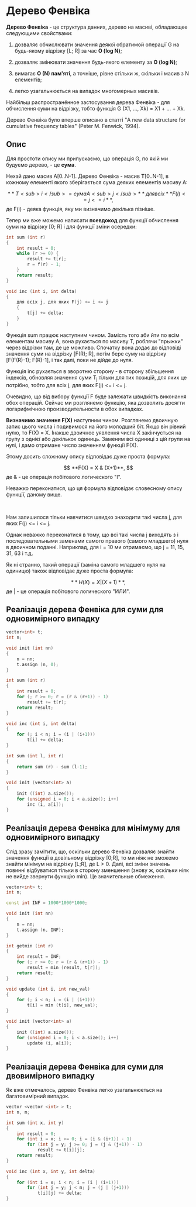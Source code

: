 # Дерево Фенвіка

**Дерево Фенвіка** - це структура данних, дерево на масиві, обладающее следующими свойствами:

1) дозваляє обчислювати значення деякої обратимой операції G на будь-якому відрізку [L; R] за час **O (log N)**;

2) дозваляє змінювати значення будь-якого елементу за **O (log N)**;

3) вимагає **O (N) пам'яті**, а точніше, рівне стільки ж, скільки і масив з N елементів;

4) легко узагальнюється на випадок многомерных масивів.

Найбільш распространённое застосування дерева Фенвіка - для обчислення суми на відрізку, тобто функція G (X1, ..., Xk) = X1 + ... + Xk.

Дерево Фенвіка було вперше описано в статті "A new data structure for cumulative frequency tables" (Peter M. Fenwick, 1994).

## Опис

Для простоти опису ми припускаємо, що операція G, по якій ми будуємо дерево, - це **сума**.

Нехай дано масив A[0..N-1]. Дерево Фенвіка - масив **T**[0..N-1], в кожному елементі якого зберігається сума деяких елементів масиву A:

$$ **T<sub>i</sub> = сума A<sub>j</sub>** для всіх **F(i) <= j <= i**, $$
де F(i) - деяка функція, яку ми визначимо декілька пізніше.

Тепер ми вже можемо написати **псевдокод** для функції обчислення суми на відрізку [0; R] і для функції зміни осередки:

<!--- TODO: specify code snippet id -->
``` cpp
int sum (int r)
{
    int result = 0;
    while (r >= 0) {
        result += t[r];
        r = f(r) - 1;
    }
    return result;
}

void inc (int i, int delta)
{
    для всіх j, для яких F(j) <= i <= j
    {
        t[j] += delta;
    }
}
```
Функція sum працює наступним чином. Замість того аби йти по всім елементам масиву A, вона рухається по масиву T, роблячи "прыжки" через відрізки там, де це можливо. Спочатку вона додає до відповіді значення суми на відрізку [F(R); R], потім бере суму на відрізку [F(F(R)-1); F(R)-1], і так далі, поки не дійде до нуля.

Функція inc рухається в зворотню сторону - в сторону збільшення індексів, обновляя значення суми T<sub>j</sub> тільки для тих позицій, для яких це потрібно, тобто для всіх j, для яких F(j) <= i <= j.

Очевидно, що від вибору функції F буде залежати швидкість виконання обох операцій. Сейчас ми розглянемо функцію, яка дозволить досягти логарифмічною производительности в обох випадках.

**Визначимо значення F(X)** наступним чином. Розглянемо двоичную запис цього числа і подивимося на його молодший біт. Якщо він рівний нулю, то F(X) = X. Інакше двоичное уявлення числа X закінчується на групу з однієї або декількох одиниць. Заменим всі одиниці з цій групи на нулі, і дамо отримане число значенням функції F(X).

Этому досить сложному опису відповідає дуже проста формула:

$$ **F(X) = X & (X+1)**, $$
де & - це операція побітового логического "І".

Неважко переконатися, що ця формула відповідає словесному опису функції, даному вище.

&nbsp;

Нам залишилося тільки навчитися швидко знаходити такі числа j, для яких F(j) <= i <= j.

Однак неважко переконатися в тому, що всі такі числа j виходять з i последовательными заменами самого правого (самого младшего) нуля в двоичном поданні. Наприклад, для i = 10 ми отримаємо, що j = 11, 15, 31, 63 і т.д.

Як ні странно, такий операції (заміна самого младшего нуля на одиницю) також відповідає дуже проста формула:

$$ **H(X) = X | (X+1)**, $$
де | - це операція побітового логического "ИЛИ".

## Реалізація дерева Фенвіка для суми для одновимірного випадку

<!--- TODO: specify code snippet id -->
``` cpp
vector<int> t;
int n;

void init (int nn)
{
    n = nn;
    t.assign (n, 0);
}

int sum (int r)
{
    int result = 0;
    for (; r >= 0; r = (r & (r+1)) - 1)
        result += t[r];
    return result;
}

void inc (int i, int delta)
{
    for (; i < n; i = (i | (i+1)))
        t[i] += delta;
}

int sum (int l, int r)
{
    return sum (r) - sum (l-1);
}

void init (vector<int> a)
{
    init ((int) a.size());
    for (unsigned i = 0; i < a.size(); i++)
        inc (i, a[i]);
}
```

## Реалізація дерева Фенвіка для мінімуму для одновимірного випадку

Слід зразу замітити, що, оскільки дерево Фенвіка дозваляє знайти значення функції в довільному відрізку [0;R], то ми ніяк не зможемо знайти мінімум на відрізку [L;R], де L > 0. Далі, всі зміни значень повинні відбуватися тільки в сторону зменшення (знову ж, оскільки ніяк не вийде звернути функцію min). Це значительные обмеження.

<!--- TODO: specify code snippet id -->
``` cpp
vector<int> t;
int n;

const int INF = 1000*1000*1000;

void init (int nn)
{
    n = nn;
    t.assign (n, INF);
}

int getmin (int r)
{
    int result = INF;
    for (; r >= 0; r = (r & (r+1)) - 1)
        result = min (result, t[r]);
    return result;
}

void update (int i, int new_val)
{
    for (; i < n; i = (i | (i+1)))
        t[i] = min (t[i], new_val);
}

void init (vector<int> a)
{
    init ((int) a.size());
    for (unsigned i = 0; i < a.size(); i++)
        update (i, a[i]);
}
```

## Реалізація дерева Фенвіка для суми для двовимірного випадку

Як вже отмечалось, дерево Фенвіка легко узагальнюється на багатовимірний випадок.

<!--- TODO: specify code snippet id -->
``` cpp
vector <vector <int> > t;
int n, m;

int sum (int x, int y)
{
    int result = 0;
    for (int i = x; i >= 0; i = (i & (i+1)) - 1)
        for (int j = y; j >= 0; j = (j & (j+1)) - 1)
            result += t[i][j];
    return result;
}

void inc (int x, int y, int delta)
{
    for (int i = x; i < n; i = (i | (i+1)))
        for (int j = y; j < m; j = (j | (j+1)))
            t[i][j] += delta;
}
```
